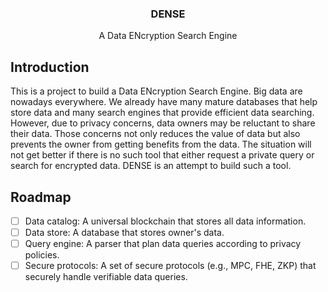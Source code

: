 <div align="center">
  <h3 align="center">DENSE</h3>

  <p align="center">
    A Data ENcryption Search Engine
  </p>
</div>

## Introduction

This is a project to build a Data ENcryption Search Engine. Big data are nowadays everywhere. We already have many mature databases that help store data and many search engines that provide efficient data searching. However, due to privacy concerns, data owners may be reluctant to share their data. Those concerns not only reduces the value of data but also prevents the owner from getting benefits from the data. The situation will not get better if there is no such tool that either request a private query or search for encrypted data. DENSE is an attempt to build such a tool.

## Roadmap

- [ ] Data catalog: A universal blockchain that stores all data information.
- [ ] Data store: A database that stores owner's data.
- [ ] Query engine: A parser that plan data queries according to privacy policies.
- [ ] Secure protocols: A set of secure protocols (e.g., MPC, FHE, ZKP) that securely handle verifiable data queries.